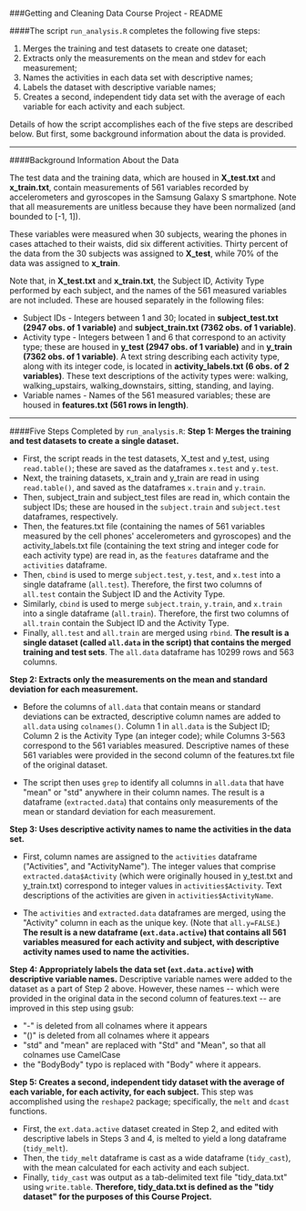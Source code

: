 ###Getting and Cleaning Data Course Project - README

####The script `run_analysis.R` completes the following five steps:

1. Merges the training and test datasets to create one dataset;
2. Extracts only the measurements on the mean and stdev for each measurement;
3. Names the activities in each data set with descriptive names;
4. Labels the dataset with descriptive variable names;
5. Creates a second, independent tidy data set with the average of each variable
   for each activity and each subject.

Details of how the script accomplishes each of the five steps are described below. But first, some background information about the data is provided.

---
####Background Information About the Data

The test data and the training data, which are housed in **X_test.txt** and **x_train.txt**, contain measurements of 561 variables recorded by accelerometers and gyroscopes in the Samsung Galaxy S smartphone.
Note that all measurements are unitless because they have been normalized (and bounded to [-1, 1]). 

These variables were measured when 30 subjects, wearing the phones in cases attached to their waists, did six different activities. Thirty percent of the data from the 30 subjects was assigned to **X_test**, while 70% of the data was assigned to **x_train**. 

Note that, in **X_test.txt** and **x_train.txt**, the Subject ID, Activity Type performed by each subject, and the names of the 561 measured variables are not included. These are housed separately in the following files:

* Subject IDs - Integers between 1 and 30; located in **subject_test.txt (2947 obs. of 1 variable)** and **subject_train.txt (7362 obs. of 1 variable)**.
* Activity type - Integers between 1 and 6 that correspond to an activity type; these are housed in **y_test (2947 obs. of 1 variable)** and in **y_train (7362 obs. of 1 variable)**. A text string describing each activity type, along with its integer code, is located in **activity_labels.txt (6 obs. of 2 variables)**. These text descriptions of the activity types were: walking, walking_upstairs, walking_downstairs, sitting, standing, and laying.
* Variable names - Names of the 561 measured variables; these are housed in **features.txt (561 rows in length)**.

---
####Five Steps Completed by `run_analysis.R`:
**Step 1: Merges the training and test datasets to create a single dataset.**

* First, the script reads in the test datasets, X_test and y_test, using `read.table()`; these are saved as the dataframes `x.test` and `y.test`. 
* Next, the training datasets, x_train and y_train are read in using `read.table()`, and saved as the dataframes `x.train` and `y.train`. 
* Then, subject_train and subject_test files are read in, which contain the subject IDs; these are housed in the `subject.train` and `subject.test` dataframes, respectively. 
* Then, the features.txt file (containing the names of 561 variables measured by the cell phones' accelerometers and gyroscopes) and the activity_labels.txt file (containing the text string and integer code for each activity type) are read in, as the `features` dataframe and the `activities` dataframe.
* Then, `cbind` is used to merge `subject.test`, `y.test`, and `x.test` into a single dataframe (`all.test`). Therefore, the first two columns of `all.test` contain the Subject ID and the Activity Type.
* Similarly, `cbind` is used to merge `subject.train`, `y.train`, and `x.train` into a single dataframe (`all.train`). Therefore, the first two columns of `all.train` contain the Subject ID and the Activity Type.
* Finally, `all.test` and `all.train` are merged using `rbind`. **The result is a single dataset (called `all.data` in the script) that contains the merged training and test sets**. The `all.data` dataframe has 10299 rows and 563 columns.

**Step 2: Extracts only the measurements on the mean and standard deviation for each measurement.**

* Before the columns of `all.data` that contain means or standard deviations can be extracted, descriptive column names are added to `all.data` using `colnames()`. Column 1 in `all.data` is the Subject ID; Column 2 is the Activity Type (an integer code); while Columns 3-563 correspond to the 561 variables measured. Descriptive names of these 561 variables were provided in the second column of the features.txt file of the original dataset. 

* The script then uses `grep` to identify all columns in `all.data` that have "mean" or "std" anywhere in their column names. The result is a dataframe (`extracted.data`) that contains only measurements of the mean or standard deviation for each measurement.


**Step 3: Uses descriptive activity names to name the activities in the data set.**

* First, column names are assigned to the `activities` dataframe ("Activities", and "ActivityName").
The integer values that comprise `extracted.data$Activity` (which were originally housed in y_test.txt and y_train.txt) correspond to integer values in `activities$Activity`. Text descriptions of the activities are given in `activities$ActivityName`.

* The `activities` and `extracted.data` dataframes are merged, using the "Activity" column in each as the unique key. (Note that `all.y=FALSE`.)
**The result is a new dataframe (`ext.data.active`) that contains all 561 variables measured for each activity and subject, with descriptive activity names used to name the activities.**

**Step 4: Appropriately labels the data set (`ext.data.active`) with descriptive variable names.**
Descriptive variable names were added to the dataset as a part of Step 2 above. However, these names -- which were provided in the original data in the second column of features.text -- are improved in this step using gsub:

* "-" is deleted from all colnames where it appears
* "()" is deleted from all colnames where it appears
* "std" and "mean" are replaced with "Std" and "Mean", so that all colnames use CamelCase
* the "BodyBody" typo is replaced with "Body" where it appears.

**Step 5: Creates a second, independent tidy dataset with the average of each variable, for each activity, for each subject.**
This step was accomplished using the `reshape2` package; specifically, the `melt` and `dcast` functions. 

* First, the `ext.data.active` dataset created in Step 2, and edited with descriptive labels in Steps 3 and 4, is melted to yield a long dataframe (`tidy_melt`). 
* Then, the `tidy_melt` dataframe is cast as a wide dataframe (`tidy_cast`), with the mean calculated for each activity and each subject. 
* Finally, `tidy_cast` was output as a tab-delimited text file "tidy_data.txt" using `write.table`. **Therefore, tidy_data.txt is defined as the "tidy dataset" for the purposes of this Course Project.** 



